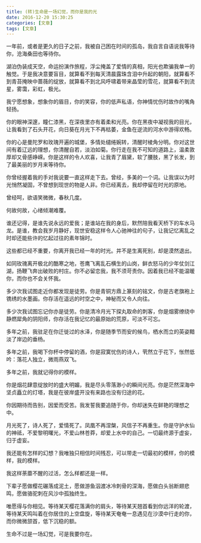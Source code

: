 ```yaml
---
title: (转)生命是一场幻觉，而你是我的光
date: 2016-12-20 15:30:25
categories: [文章]
tags: [文章]
---
```



一年前，或者是更久的日子之前，我被自己困在时间的孤岛，我自言自语说我等待你，沧海桑田也等待你。
<!-- more -->

湖泊伪装成天空，命运扮演作旅程，浮尘掩盖了爱情的真相，阳光也欺骗我单一的触觉。于是我决意要盲目，就算看不到每天清晨露珠含泪中升起的朝阳，就算看不到青苔掩映中蔷薇的绽放，就算看不到北风呼啸着带来晶莹的雪花，就算看不到流星，雾霭，彩虹，极光。

我宁愿想象，想象你的眉目，你的笑容，你的低声私语，你神情忧伤时故作的嘴角轻扬。 

你的眼神深邃，瞳仁漆黑，在深夜里亦有着柔和光亮。你在黑夜中凝视我的目光，让我看到了石头开花，向日葵在月光下不再枯萎，金鱼在逆流的河水中游得欢畅。

你的心是曼陀罗和玫瑰开遍的城堡，多情处缱绻婉转，清醒时棱角分明。你对这世间有着辽远的理想，你清醒自若，淡泊如菊。你行走在我不可知的道路上，温柔敦厚却又骨感峥嵘。你是这样的令人欢喜，让我青了眉黛，软了腰肢，黑了长发，到了最美丽的岁月来等待你。

你曾经握着我的手对我说要一直这样走下去。曾经，多美的一个词。让我误以为时光悄然凝固，不曾想到现世的物是人非。你已经离去，我却停留在时光的原地。

曾经呵，欲语笑微微，春秋几度。

何故何故，心绪倾潮难覆。

谁还记得，是谁先说永远的爱我；是谁站在我的身后，默然陪我看天桥下的车水马龙。是谁，教会我岁月静好，现世安稳这样令人心驰神往的句子，让我记忆离乱之时却还能些许的忆起过往的素年锦时。

这些都已经不重要，你离开我已经一年的时光。并不是生离死别，却是漠然退出。

如同玫瑰离开极北的酷寒之地，苍鹰飞离乱石横生的山岗，鲜衣怒马的少年仗剑江湖，扬鞭飞奔出破败的村庄。你不必留恋我，我不须苛责你。因着我已经不能温暖你，而你也不会关怀我。

多少次我试图走近你都发现是徒劳。你是青铜方鼎上篆刻的铭文，你是古老旗袍上镌绣的水墨画。你存活在遥远的时空之中，神秘而又令人向往。

多少次我试图忘记你亦是徒劳。你是清冷月光下探丸取命的刺客，你是烟雾缭绕中静燃犀角的阴阳师，你存活在我记忆的最原始的荒原，可淡不可忘。

多年之前，我驻足在你迁徙过的水泽，你是随季节而安的候鸟，栖水而立的英姿黯淡了岸边的垂杨。

多年之前，我喝下你杯中停留的酒，你是寂寞忧伤的诗人，茕然立于花下，怅然低吟：落花人独立，微雨燕双飞。

多年之前，我就记得你的模样。

你是烟花肆意绽放时的盛大明媚，我是尽头零落渺小的瞬间光亮。你是茫然深海中坚贞矗立的灯塔，我是在彼岸盛开没有来路也没有归途的花。

你因期待而告别，因爱而受苦。我发誓我要追随于你，你却迷失在鲜艳的理想之中。

月光死了，诗人死了，爱情死了。凤凰不再涅槃，风信子不再重生。你是守护水仙的神祗，不爱黎明曙光，不爱山林苍莽，却爱上水中的自己。一切最终源于虚妄，归于虚妄。

我还能有怎样的幻想？我唯独只相信时间残忍，可以带走一切最初的模样，你的模样，我的模样。

我这样荼蘼不醒的过活，怎么样都还是一样。

下辈子愿做樱花碾落成泥土，愿做游鱼泅渡冰冷刺骨的深海，愿做白头翁断翅悲鸣，愿做骆驼刺在风沙中孤独终生。

唯愿得与你相见。等待某天樱花落满你的肩头，等待某天翘首看到你远洋的轮渡，等待某天鸣叫着在你居住的上空盘旋，等待某天奄奄一息遇见在沙漠中行走的你，而你微微颔首，低下沉稳的额。

生命不过是一场幻觉，可是我要你在。

